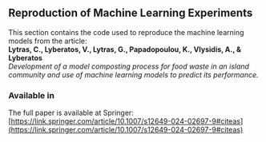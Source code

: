 ## Reproduction of Machine Learning Experiments

This section contains the code used to reproduce the machine learning models from the article:  
**Lytras, C., Lyberatos, V., Lytras, G., Papadopoulou, K., Vlysidis, A., & Lyberatos**  
*Development of a model composting process for food waste in an island community and use of machine learning models to predict its performance.*

### Available in

The full paper is available at Springer:  
[https://link.springer.com/article/10.1007/s12649-024-02697-9#citeas](https://link.springer.com/article/10.1007/s12649-024-02697-9#citeas)

